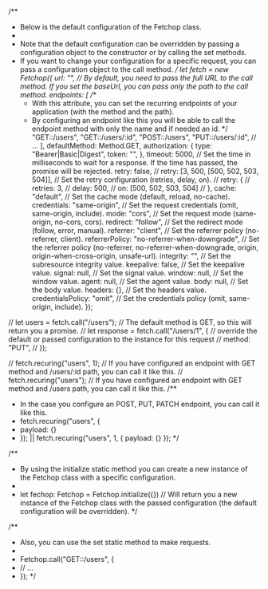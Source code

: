/**
 * Below is the default configuration of the Fetchop class.
 * 
 * Note that the default configuration can be overridden by passing a configuration object to the constructor or by calling the set methods.
 * If you want to change your configuration for a specific request, you can pass a configuration object to the call method.
 */
let fetch = new Fetchop({
  url: "", // By default, you need to pass the full URL to the call method. If you set the baseUrl, you can pass only the path to the call method.
  endpoints: [
    /**
     * With this attribute, you can set the recurring endpoints of your application (with the method and the path).
     * By configuring an endpoint like this you will be able to call the endpoint method with only the name and if needed an id.
     */
    "GET::/users",
    "GET::/users/:id",
    "POST::/users",
    "PUT::/users/:id",
    // ...
  ],
  defaultMethod: Method.GET,
  authorization: {
    type: "Bearer|Basic|Digest",
    token: "",
  },
  timeout: 5000, // Set the time in milliseconds to wait for a response. If the time has passed, the promise will be rejected.
  retry: false,
  // retry: [3, 500, [500, 502, 503, 504]], // Set the retry configuration (retries, delay, on).
  // retry: {
  //   retries: 3,
  //   delay: 500,
  //   on: [500, 502, 503, 504]
  // },
  cache: "default", // Set the cache mode (default, reload, no-cache).
  credentials: "same-origin", // Set the request credentials (omit, same-origin, include).
  mode: "cors", // Set the request mode (same-origin, no-cors, cors).
  redirect: "follow", // Set the redirect mode (follow, error, manual).
  referrer: "client", // Set the referrer policy (no-referrer, client).
  referrerPolicy: "no-referrer-when-downgrade", // Set the referrer policy (no-referrer, no-referrer-when-downgrade, origin, origin-when-cross-origin, unsafe-url).
  integrity: "", // Set the subresource integrity value.
  keepalive: false, // Set the keepalive value.
  signal: null, // Set the signal value.
  window: null, // Set the window value.
  agent: null, // Set the agent value.
  body: null, // Set the body value.
  headers: {}, // Set the headers value.
  credentialsPolicy: "omit", // Set the credentials policy (omit, same-origin, include).
});

// let users = fetch.call("/users"); // The default method is GET, so this will return you a promise.
// let response = fetch.call("/users/1", {
  // override the default or passed configuration to the instance for this request
  // method: "PUT",
// });

// fetch.recuring("users", 1); // If you have configured an endpoint with GET method and /users/:id path, you can call it like this.
// fetch.recuring("users"); // If you have configured an endpoint with GET method and /users path, you can call it like this.
/**
 * In the case you configure an POST, PUT, PATCH endpoint, you can call it like this.
 * fetch.recuring("users", {
 *  payload: {}
 * }); || fetch.recuring("users", 1, { payload: {} });
 */

/**
 * By using the initialize static method you can create a new instance of the Fetchop class with a specific configuration.
 * 
 * let fechop: Fetchop = Fetchop.initialize({}) // Will return you a new instance of the Fetchop class with the passed configuration (the default configuration will be overridden).
 */

/**
 * Also, you can use the set static method to make requests.
 * 
 * Fetchop.call("GET::/users", {
 *  // ...
 * });
 */
